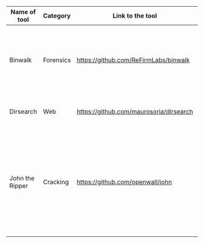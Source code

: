 |Name of tool | Category| Link to the tool | Short Discription |
|  ----   |---- |----      |----       |
| Binwalk | Forensics |https://github.com/ReFirmLabs/binwalk|  Tool for searching a given binary image for embedded files and executable code. |
| Dirsearch | Web | https://github.com/maurosoria/dirsearch | Tool for scanning a website path. |
| John the Ripper | Cracking | https://github.com/openwall/john | John the Ripper is a fast password cracker, currently available for many flavors of Unix, Windows, DOS, BeOS, and OpenVMS. |
